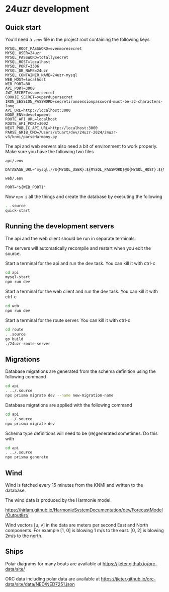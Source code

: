# 24uzr development

## Quick start

You'll need a `.env` file in the project root containing the following keys

```env
MYSQL_ROOT_PASSWORD=evenmoresecret
MYSQL_USER=24uzr
MYSQL_PASSWORD=totallysecret
MYSQL_HOST=localhost
MYSQL_PORT=3306
MYSQL_DB_NAME=24uzr
MYSQL_CONTAINER_NAME=24uzr-mysql
WEB_HOST=localhost
WEB_PORT=80
API_PORT=3000
JWT_SECRET=supersecret
COOKIE_SECRET=superdupersecret
IRON_SESSION_PASSWORD=secretironsessionpassword-must-be-32-characters-long
API_URL=http://localhost:3000
NODE_ENV=development
ROUTE_API_URL=localhost
ROUTE_API_PORT=3002
NEXT_PUBLIC_API_URL=http://localhost:3000
PARSE_GRIB_CMD=/Users/stuart/dev/24uzr-2024/24uzr-v3/knmi/parseHarmony.py
```

The api and web servers also need a bit of environment to work properly. Make sure you
have the following two files

`api/.env`

```env
DATABASE_URL="mysql://${MYSQL_USER}:${MYSQL_PASSWORD}@${MYSQL_HOST}:${MYSQL_PORT}/${MYSQL_DB_NAME}"
```

`web/.env`

```env
PORT="${WEB_PORT}"
```

Now `npm i` all the things and create the database by executing the following

```bash
. .source
quick-start
```

## Running the development servers

The api and the web client should be run in separate terminals.

The servers will automatically recompile and restart when you edit the source.

Start a terminal for the api and run the dev task. You can kill it with ctrl-c

```bash
cd api
mysql-start
npm run dev
```

Start a terminal for the web client and run the dev task. You can kill it with ctrl-c

```bash
cd web
npm run dev
```

Start a terminal for the route server. You can kill it with ctrl-c

```bash
cd route
. .source
go build
./24uzr-route-server
```

## Migrations

Database migrations are generated from the schema definition using the following command

```bash
cd api
. ../.source
npx prisma migrate dev --name new-migration-name
```

Database migrations are applied with the following command

```bash
cd api
. ../.source
npx prisma migrate dev
```

Schema type definitions will need to be (re)generated sometimes. Do this with

```bash
cd api
. ../.source
npx prisma generate
```

## Wind

Wind is fetched every 15 minutes from the KNMI and written to the database.

The wind data is produced by the Harmonie model.

https://hirlam.github.io/HarmonieSystemDocumentation/dev/ForecastModel/Outputlist/

Wind vectors [u, v] in the data are meters per second East and North components. For example [1, 0] is
blowing 1 m/s to the east. [0, 2] is blowing 2m/s to the north.

## Ships

Polar diagrams for many boats are available at https://jieter.github.io/orc-data/site/

ORC data including polar data are available at https://jieter.github.io/orc-data/site/data/NED/NED7251.json
